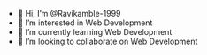- 👋 Hi, I’m @Ravikamble-1999
- 👀 I’m interested in Web Development
- 🌱 I’m currently learning Web Development
- 💞️ I’m looking to collaborate on Web Development

<!---
Ravikamble-1999/Ravikamble-1999 is a ✨ special ✨ repository because its `README.md` (this file) appears on your GitHub profile.
You can click the Preview link to take a look at your changes.
--->
